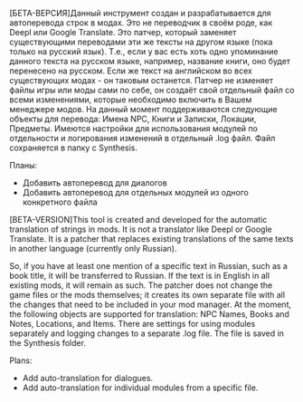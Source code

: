 [БЕТА-ВЕРСИЯ]Данный инструмент создан и разрабатывается для автоперевода строк в модах. Это не переводчик в своём роде, как Deepl или Google Translate. Это патчер, который заменяет существующими переводами эти же тексты на другом языке (пока только на русский язык).
Т.е., если у вас есть хоть одно упоминание данного текста на русском языке, например, название книги, оно будет перенесено на русском. Если же текст на английском во всех существующих модах - он таковым останется. Патчер не изменяет файлы игры или моды сами по себе, он создаёт свой отдельный файл со всеми изменениями, которые необходимо включить в Вашем менеджере модов.
На данный момент поддерживаются следующие объекты для перевода: Имена NPC, Книги и Записки, Локации, Предметы.
Имеются настройки для использования модулей по отдельности и логирования изменений в отдельный .log файл. Файл сохраняется в папку с Synthesis.

Планы:
- Добавить автоперевод для диалогов
- Добавить автоперевод для отдельных модулей из одного конкретного файла



[BETA-VERSION]This tool is created and developed for the automatic translation of strings in mods. It is not a translator like Deepl or Google Translate. It is a patcher that replaces existing translations of the same texts in another language (currently only Russian).

So, if you have at least one mention of a specific text in Russian, such as a book title, it will be transferred to Russian. If the text is in English in all existing mods, it will remain as such. The patcher does not change the game files or the mods themselves; it creates its own separate file with all the changes that need to be included in your mod manager.
At the moment, the following objects are supported for translation: NPC Names, Books and Notes, Locations, and Items.
There are settings for using modules separately and logging changes to a separate .log file. The file is saved in the Synthesis folder.

Plans:
- Add auto-translation for dialogues.
- Add auto-translation for individual modules from a specific file.
